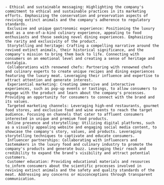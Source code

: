     - Ethical and sustainable messaging: Highlighting the company's commitment to ethical and sustainable practices in its marketing efforts. Emphasizing the conservation and preservation aspects of reviving extinct animals and the company's adherence to regulatory standards.
     Exclusive and unique gastronomic experience: Positioning the luxury meat as a one-of-a-kind culinary experience, appealing to food enthusiasts and those seeking novel dining experiences. Emphasizing the rarity and exclusivity of the product.
     Storytelling and heritage: Crafting a compelling narrative around the revived extinct animals, their historical significance, and the company's mission to bring them back to life. Connecting with consumers on an emotional level and creating a sense of heritage and nostalgia.
     Collaborations with renowned chefs: Partnering with renowned chefs and culinary experts to create unique recipes and dining experiences featuring the luxury meat. Leveraging their influence and expertise to attract attention and generate interest.
     Experiential marketing: Creating immersive and interactive experiences, such as pop-up events or tastings, to allow consumers to engage with the product and learn about the company's processes. Providing an opportunity for consumers to connect with the brand and its values.
     Targeted marketing channels: Leveraging high-end restaurants, gourmet food stores, and exclusive food and wine events to reach the target audience. Focusing on channels that cater to affluent consumers interested in unique and premium food products.
     Online presence and storytelling: Utilizing digital platforms, such as a visually appealing website and engaging social media content, to showcase the company's story, values, and products. Leveraging storytelling techniques to captivate and educate consumers.
     Influencer partnerships: Collaborating with influencers and tastemakers in the luxury food and culinary industry to promote the company's products and generate buzz. Leveraging their reach and credibility to expand the brand's visibility and attract potential customers.
     Customer education: Providing educational materials and resources to_inform consumers about the scientific processes involved in reviving extinct animals and the safety and quality standards of the meat. Addressing any concerns or misconceptions through transparent communication.



